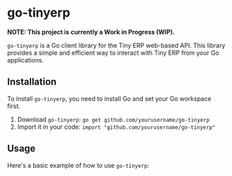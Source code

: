 # go-tinyerp

**NOTE: This project is currently a Work in Progress (WIP).**

`go-tinyerp` is a Go client library for the Tiny ERP web-based API. This library provides a simple and efficient way to interact with Tiny ERP from your Go applications.

## Installation

To install `go-tinyerp`, you need to install Go and set your Go workspace first.

1. Download `go-tinyerp`: `go get github.com/yourusername/go-tinyerp`
2. Import it in your code: `import "github.com/yourusername/go-tinyerp"`

## Usage

Here's a basic example of how to use `go-tinyerp`:
